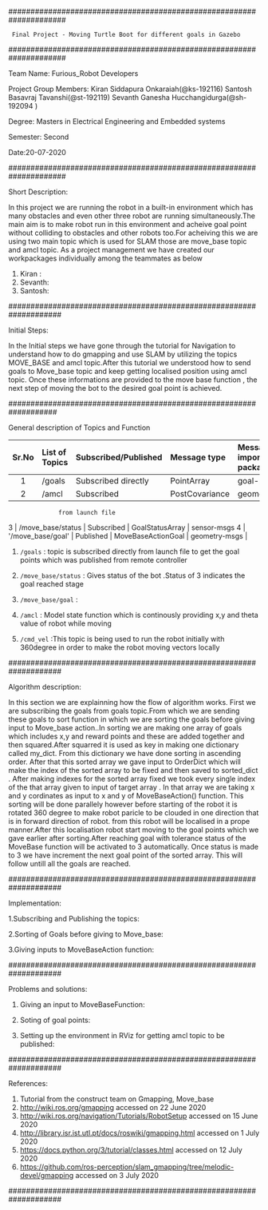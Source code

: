 #####################################################################

     Final Project - Moving Turtle Boot for different goals in Gazebo

#####################################################################

Team Name: Furious_Robot Developers

Project Group Members: Kiran Siddapura Onkaraiah(@ks-192116)
	               Santosh Basavraj Tavanshi(@st-192119)
		       Sevanth Ganesha Hucchangidurga(@sh-192094 )

Degree: Masters in Electrical Engineering and Embedded systems

Semester: Second

Date:20-07-2020

#####################################################################

Short Description:

In this project we are running the robot in a built-in environment which has many obstacles and even other three robot are running simultaneously.The  main aim  is to make robot run in this environment and acheive goal point without colliding to obstacles and other robots too.For acheiving this we are using two main topic which is used for SLAM those are  move_base topic  and amcl topic.
As a project management we have created our workpackages individually  among the teammates as below 
1. Kiran :
2. Sevanth:
3. Santosh:

####################################################################

Initial Steps:

In the Initial steps we have gone through the tutorial for Navigation to understand how to do gmapping and use SLAM by utilizing the topics MOVE_BASE and amcl topic.After this tutorial we understood how to send goals to Move_base topic and keep getting localised position using amcl topic. Once these informations are provided to the move base function , the next step of moving the bot to the desired goal point is achieved.

     

###################################################################

General description of Topics and Function


Sr.No| List of Topics       | Subscribed/Published      | Message type        | Message imported from package    | 
:---: | :---         	    | :---                      | :---                | :--- 	                         | 
1    | /goals       	    | Subscribed directly       | PointArray          | goal-publisher                   |
2    | /amcl                | Subscribed                | PostCovariance      | geometry_msgs
			      from launch file                           
3    | /move_base/status    | Subscribed                | GoalStatusArray     | sensor-msgs
4    | '/move_base/goal'    | Published                 |  MoveBaseActionGoal | geometry-msgs                    |

1. `/goals` : topic is subscribed directly from launch file to get the goal points which was published from remote controller 

2. `/move_base/status` : Gives status of the bot .Status of 3 indicates the goal reached stage

3. `/move_base/goal` : 

4. `/amcl` : Model state function which is continously providing x,y and theta value of robot while moving

5. `/cmd_vel` :This topic is being used to run the robot initially with 360degree in order to make the robot moving vectors locally 

####################################################################

Algorithm description:


In this section we are explainning how the flow of algorithm works. First we are subscribing the goals from goals topic.From which we are sending these goals to sort function in which we are sorting the goals before giving input to Move_base action..In sorting we are making one array of goals which includes x,y and reward points and these are added together and then squared.After squarred it is used as key in making one dictionary called my_dict. From this dictionary we have done  sorting in ascending order. After that this sorted array we gave input to OrderDict which will make the index of the sorted array to be fixed and then saved to sorted_dict . After making indexes for the sorted array fixed we took every single index of the that array given to input of target array . In that array we are taking x and y cordinates as input to x and y of MoveBaseAction() function. This sorting will be done parallely however before starting of the robot it is rotated 360 degree to make robot paricle to be clouded in one direction that is in forward direction of robot. from this robot will be localised in a prope manner.After this localisation robot start moving to the goal points which we gave earlier after sorting.After reaching goal with tolerance status of the MoveBase function will be activated to 3 automatically. Once status is made to 3 we have increment the next goal point of the sorted array. This will follow untill all the goals are reached.



####################################################################

Implementation:

1.Subscribing and Publishing the topics:





2.Sorting of Goals before giving to Move_base:




3.Giving inputs to MoveBaseAction function:



####################################################################

Problems and solutions:

1. Giving an input to MoveBaseFunction:


2. Soting of goal points:



3. Setting up the environment in RViz for getting amcl topic to be published:



 
####################################################################

References:

1. Tutorial from the construct team on Gmapping, Move_base
2. http://wiki.ros.org/gmapping accessed on 22 June 2020
3. http://wiki.ros.org/navigation/Tutorials/RobotSetup accessed on 15 June 2020
4. http://library.isr.ist.utl.pt/docs/roswiki/gmapping.html accessed on 1 July 2020
5. https://docs.python.org/3/tutorial/classes.html  accessed on 12 July 2020
6. https://github.com/ros-perception/slam_gmapping/tree/melodic-devel/gmapping accessed on  3 July 2020

####################################################################
